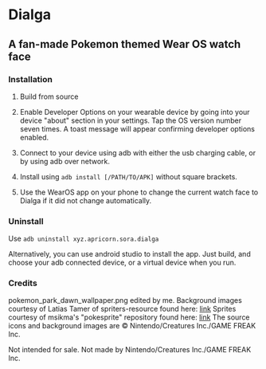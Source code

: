# Dialga
## A fan-made Pokemon themed Wear OS watch face

### Installation

1. Build from source

2. Enable Developer Options on your wearable device by going into your device "about" section in your settings. Tap the OS version number seven times. A toast message will appear confirming developer options enabled.

3. Connect to your device using adb with either the usb charging cable, or by using adb over network.

4. Install using `adb install [/PATH/TO/APK]` without square brackets.

5. Use the WearOS app on your phone to change the current watch face to Dialga if it did not change automatically.

### Uninstall

Use `adb uninstall xyz.apricorn.sora.dialga`

Alternatively, you can use android studio to install the app. Just build, and choose your adb connected device, or a virtual device when you run.

### Credits
pokemon_park_dawn_wallpaper.png edited by me.
Background images courtesy of Latias Tamer of spriters-resource found here: [link](https://www.spriters-resource.com/ds_dsi/pokemonheartgoldsoulsilver/sheet/28243/)
Sprites courtesy of msikma's "pokesprite" repository found here: [link](https://github.com/msikma/pokesprite)
The source icons and background images are © Nintendo/Creatures Inc./GAME FREAK Inc.

Not intended for sale.
Not made by Nintendo/Creatures Inc./GAME FREAK Inc.

